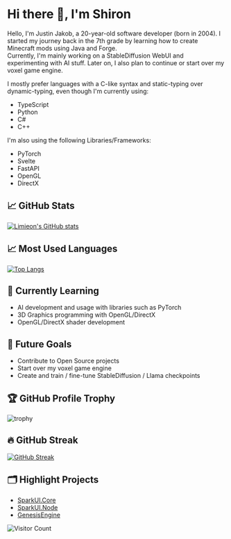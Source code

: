 # Hi there 👋, I'm Shiron
Hello, I'm Justin Jakob, a 20-year-old software developer (born in 2004).
I started my journey back in the 7th grade by learning how to create Minecraft mods using Java and Forge.  
Currently, I'm mainly working on a StableDiffusion WebUI and experimenting with AI stuff. Later on, I also plan to continue or start over my voxel game engine.

I mostly prefer languages with a C-like syntax and static-typing over dynamic-typing, even though I'm currently using:
* TypeScript
* Python
* C#
* C++

I'm also using the following Libraries/Frameworks:
* PyTorch
* Svelte
* FastAPI
* OpenGL
* DirectX

## 📈 GitHub Stats
[![Limieon's GitHub stats](https://github-readme-stats.vercel.app/api?username=limieon&count_private=true&show_icons=true&theme=tokyonight)](https://github.com/Limieon/github-readme-stats)

## 📈 Most Used Languages
[![Top Langs](https://github-readme-stats.vercel.app/api/top-langs/?username=limieon&theme=tokyonight&layout=compact)](https://github.com/anuraghazra/github-readme-stats)

## 📖 Currently Learning
* AI development and usage with libraries such as PyTorch
* 3D Graphics programming with OpenGL/DirectX
* OpenGL/DirectX shader development

## 🎯 Future Goals
* Contribute to Open Source projects
* Start over my voxel game engine
* Create and train / fine-tune StableDiffusion / Llama checkpoints

## 🏆 GitHub Profile Trophy
![trophy](https://github-profile-trophy.vercel.app/?username=Limieon&theme=onedark)

## 🔥 GitHub Streak
[![GitHub Streak](https://github-readme-streak-stats.herokuapp.com?user=Limieon&theme=synthwave&border_radius=5&date_format=n%2Fj%5B%2FY%5D)](https://git.io/streak-stats)

## 🗂️ Highlight Projects
- [SparkUI.Core](https://github.com/Limieon/SparkUI.Core)
- [SparkUI.Node](https://github.com/Limieon/SparkUI.Node)
- [GenesisEngine](https://github.com/Limieon/GenesisEngine)

![Visitor Count](https://profile-counter.glitch.me/Limieon/count.svg)
